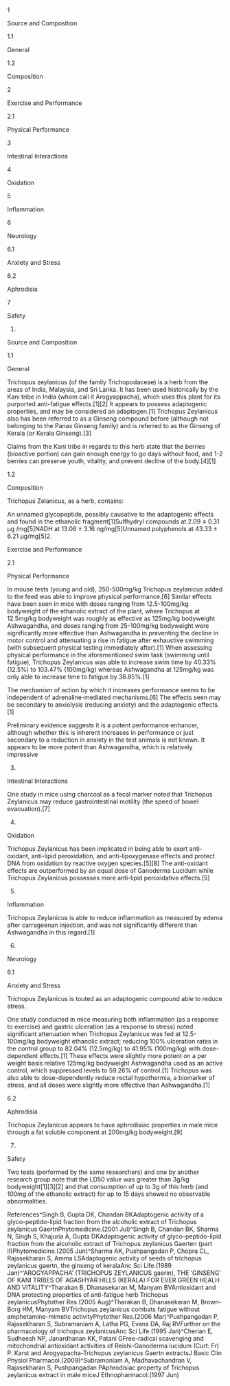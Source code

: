 1

Source and Composition

1.1

General

1.2

Composition

2

Exercise and Performance

2.1

Physical Performance

3

Intestinal Interactions

4

Oxidation

5

Inflammation

6

Neurology

6.1

Anxiety and Stress

6.2

Aphrodisia

7

Safety

1.

Source and Composition

1.1

General

Trichopus zeylanicus (of the family Trichopodaceae) is a herb from the areas of India, Malaysia, and Sri Lanka. It has been used historically by the Kani tribe in India (whom call it Arogyappacha), which uses this plant for its purported anti-fatigue effects.[1][2] It appears to possess adaptogenic properties, and may be considered an adaptogen.[1] Trichopus Zeylanicus also has been referred to as a Ginseng compound before (although not belonging to the Panax Ginseng family) and is referred to as the Ginseng of Kerala (or Kerala Ginseng).[3]

Claims from the Kani tribe in regards to this herb state that the berries (bioactive portion) can gain enough energy to go days without food, and 1-2 berries can preserve youth, vitality, and prevent decline of the body.[4][1]

1.2

Composition

Trichopus Zelanicus, as a herb, contains:

An unnamed glycopeptide, possibly causative to the adaptogenic effects and found in the ethanolic fragment[1]Sulfhydryl compounds at 2.09 ± 0.31 µg /mg[5]NADH at 13.06 ± 3.16 ng/mg[5]Unnamed polyphenols at 43.33 ± 6.21 µg/mg[5]2.

Exercise and Performance

2.1

Physical Performance

In mouse tests (young and old), 250-500mg/kg Trichopus zeylanicus added to the feed was able to improve physical performance.[6] Similar effects have been seen in mice with doses ranging from 12.5-100mg/kg bodyweight of the ethanolic extract of the plant, where Trichopus at 12.5mg/kg bodyweight was roughly as effective as 125mg/kg bodyweight Ashwagandha, and doses ranging from 25-100mg/kg bodyweight were significantly more effective than Ashwagandha in preventing the decline in motor control and attenuating a rise in fatigue after exhaustive swimming (with subsequent physical testing immediately after).[1] When assessing physical performance in the aforementioned swim task (swimming until fatigue), Trichopus Zeylanicus was able to increase swim time by 40.33% (12.5%) to 103.47% (100mg/kg) whereas Ashwagandha at 125mg/kg was only able to increase time to fatigue by 38.85%.[1]

The mechanism of action by which it increases performance seems to be independent of adrenaline-mediated mechanisms.[6] The effects seen may be secondary to anxiolysis (reducing anxiety) and the adaptogenic effects.[1]


Preliminary evidence suggests it is a potent performance enhancer, although whether this is inherent increases in performance or just secondary to a reduction in anxiety in the test animals is not known. It appears to be more potent than Ashwagandha, which is relatively impressive


3.

Intestinal Interactions

One study in mice using charcoal as a fecal marker noted that Trichopus Zeylanicus may reduce gastrointestinal motility (the speed of bowel evacuation).[7]

4.

Oxidation

Trichopus Zeylanicus has been implicated in being able to exert anti-oxidant, anti-lipid peroxidation, and anti-lipoxygenase effects and protect DNA from oxidation by reactive oxygen species.[5][8] The anti-oxidant effects are outperformed by an equal dose of Ganoderma Lucidum while Trichopus Zeylanicus possesses more anti-lipid peroxidative effects.[5]

5.

Inflammation

Trichopus Zeylanicus is able to reduce inflammation as measured by edema after carrageenan injection, and was not significantly different than Ashwagandha in this regard.[1]

6.

Neurology

6.1

Anxiety and Stress

Trichopus Zeylanicus is touted as an adaptogenic compound able to reduce stress.

One study conducted in mice measuring both inflammation (as a response to exercise) and gastric ulceration (as a response to stress) noted significant attenuation when Trichopus Zeylanicus was fed at 12.5-100mg/kg bodyweight ethanolic extract; reducing 100% ulceration rates in the control group to 82.04% (12.5mg/kg) to 41.95% (100mg/kg) with dose-dependent effects.[1] These effects were slightly more potent on a per weight basis relative 125mg/kg bodyweight Ashwagandha used as an active control, which suppressed levels to 59.26% of control.[1] Trichopus was also able to dose-dependently reduce rectal hypothermia, a biomarker of stress, and all doses were slightly more effective than Ashwagandha.[1]

6.2

Aphrodisia

Trichopus Zeylanicus appears to have aphrodisiac properties in male mice through a fat soluble component at 200mg/kg bodyweight.[9]

7.

Safety

Two tests (performed by the same researchers) and one by another research group note that the LD50 value was greater than 3g/kg bodyweight[1][3][2] and that consumption of up to 3g of this herb (and 100mg of the ethanolic extract) for up to 15 days showed no observable abnormalities.

References^Singh B, Gupta DK, Chandan BKAdaptogenic activity of a glyco-peptido-lipid fraction from the alcoholic extract of Trichopus zeylanicus GaertnPhytomedicine.(2001 Jul)^Singh B, Chandan BK, Sharma N, Singh S, Khajuria A, Gupta DKAdaptogenic activity of glyco-peptido-lipid fraction from the alcoholic extract of Trichopus zeylanicus Gaerten (part II)Phytomedicine.(2005 Jun)^Sharma AK, Pushpangadan P, Chopra CL, Rajasekharan S, Amma LSAdaptogenic activity of seeds of trichopus zeylanicus gaertn, the ginseng of keralaAnc Sci Life.(1989 Jan)^‘AROGYAPPACHA’ (TRICHOPUS ZEYLANICUS gaerin), THE ‘GINSENG’ OF KANI TRIBES OF AGASHYAR HILLS (KERALA) FOR EVER GREEN HEALH AND VITALITY^Tharakan B, Dhanasekaran M, Manyam BVAntioxidant and DNA protecting properties of anti-fatigue herb Trichopus zeylanicusPhytother Res.(2005 Aug)^Tharakan B, Dhanasekaran M, Brown-Borg HM, Manyam BVTrichopus zeylanicus combats fatigue without amphetamine-mimetic activityPhytother Res.(2006 Mar)^Pushpangadan P, Rajasekharan S, Subramaniam A, Latha PG, Evans DA, Raj RVFurther on the pharmacology of trichopus zeylanicusAnc Sci Life.(1995 Jan)^Cherian E, Sudheesh NP, Janardhanan KK, Patani GFree-radical scavenging and mitochondrial antioxidant activities of Reishi-Ganoderma lucidum (Curt: Fr) P. Karst and Arogyapacha-Trichopus zeylanicus Gaertn extractsJ Basic Clin Physiol Pharmacol.(2009)^Subramoniam A, Madhavachandran V, Rajasekharan S, Pushpangadan PAphrodisiac property of Trichopus zeylanicus extract in male miceJ Ethnopharmacol.(1997 Jun)